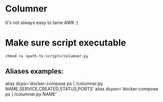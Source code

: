 # Columner
It's not always easy to tame AWK :)

# Make sure script executable
```shell
chmod +x <path-to-script>/columner.py
```

## Aliases examples:
alias dcps='docker-compose ps | <path-to-script>/columner.py NAME,SERVICE,CREATED,STATUS,PORTS'
alias dcpsn='docker-compose ps | <path-to-script>/columner.py NAME'

